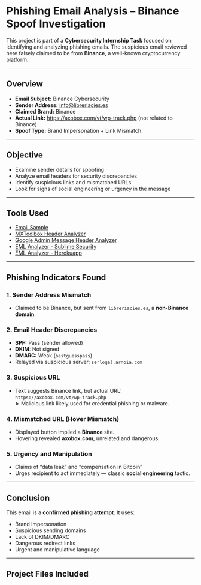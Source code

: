  
# Phishing Email Analysis – Binance Spoof Investigation

This project is part of a **Cybersecurity Internship Task** focused on identifying and analyzing phishing emails. The suspicious email reviewed here falsely claimed to be from **Binance**, a well-known cryptocurrency platform.

---

##  Overview

- **Email Subject:** Binance Cybersecurity
- **Sender Address:** info@libreriacies.es
- **Claimed Brand:** Binance
- **Actual Link:** https://axobox.com/vt/wp-track.php (not related to Binance)
- **Spoof Type:** Brand Impersonation + Link Mismatch

---

## Objective

- Examine sender details for spoofing
- Analyze email headers for security discrepancies
- Identify suspicious links and mismatched URLs
- Look for signs of social engineering or urgency in the message

---

##  Tools Used

-  [Email Sample](email/sample-1000.eml)
-  [MXToolbox Header Analyzer](https://mxtoolbox.com/EmailHeaders.aspx)
-  [Google Admin Message Header Analyzer](https://toolbox.googleapps.com/apps/messageheader/)
-  [EML Analyzer - Sublime Security](https://analyzer.sublime.security/)  
-  [EML Analyzer - Herokuapp](https://eml-analyzer.herokuapp.com/#/)


----

##  Phishing Indicators Found

### 1️. Sender Address Mismatch
- Claimed to be Binance, but sent from `libreriacies.es`, a **non-Binance domain**.

### 2️. Email Header Discrepancies
- **SPF:**  Pass (sender allowed)
- **DKIM:**  Not signed
- **DMARC:**  Weak (`bestguesspass`)
- Relayed via suspicious server: `serlogal.arnoia.com`

### 3️. Suspicious URL
- Text suggests Binance link, but actual URL:  
  `https://axobox.com/vt/wp-track.php`  
  ➤ Malicious link likely used for credential phishing or malware.

### 4️. Mismatched URL (Hover Mismatch)
- Displayed button implied a **Binance** site.
- Hovering revealed **axobox.com**, unrelated and dangerous.

### 5️. Urgency and Manipulation
- Claims of “data leak” and “compensation in Bitcoin”
- Urges recipient to act immediately — classic **social engineering** tactic.

---

##  Conclusion

This email is a **confirmed phishing attempt**. It uses:
- Brand impersonation
- Suspicious sending domains
- Lack of DKIM/DMARC
- Dangerous redirect links
- Urgent and manipulative language

---

## Project Files Included


